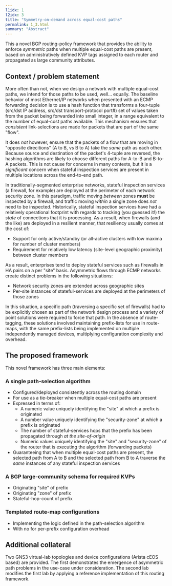 ```yaml
---
l1idx: 1
l2idx: 3
title: "Symmetry-on-demand across equal-cost paths"
permalink: 1_3.html
summary: "Abstract"
---
```


This a novel BGP routing-policy framework that provides the ability to enforce *symmetric* paths when multiple equal-cost paths are present, based on administratively defined KVP tags assigned to each router and propagated as large community attributes.

## Context / problem statement

More often than not, when we design a network with multiple equal-cost paths, we intend for those paths to be used, well... equally.  The baseline behavior of most Ethernet/IP networks when presented with an ECMP forwarding decision is to use a hash function that transforms a four-tuple (src/dst IP address, src/dst transport-protocol port#) set of values taken from the packet being forwarded into small integer, in a range equivalent to the number of equal-cost paths available.  This mechanism ensures that *consistent* link-selections are made for packets that are part of the same "flow".

It does *not* however, ensure that the packets of a flow that are moving in "opposite direcitions" (A to B, vs B to A) take the *same* path as each other.  Because source and destination of the packet's 4-tuple are reversed, the hashing algorithms are likely to choose different paths for A-to-B and B-to-A packets.  This is not cause for concerns in many contexts, but it is a *significant* concern when stateful inspection services are present in multiple locations across the end-to-end path.  

In traditionally-segmented enterprise networks, stateful inspection services (a firewall, for example) are deployed at the perimeter of each network security zone.  In this paradigm, traffic moving *between* zones **must** be inspected by a firewall, and traffic moving *within* a single zone does *not* need to be inspected.  Historically, stateful inspection services have had a relatively operational footprint with regards to tracking (you guessed it!) the *state* of connections that it is processing.  As a result, when firewalls (and the like) are deployed in a resilient manner, that resiliency usually comes at the cost of:
  - Support for only active/standby (or all-active clusters with low maxima for number of cluster members)
  - Requirement for relatively low latency (site-level geographic proximity) between cluster members

As a result, enterprises tend to deploy stateful services such as firewalls in HA pairs on a per "site" basis.  Asymmetric flows through ECMP networks create distinct problems in the following situations:
- Network security zones are extended across geographic sites
- Per-site instances of stateful-services are deployed at the perimeters of those zones

In this situation, a specific path (traversing a specific set of firewalls) had to be explicitly chosen as part of the network design process and a variety of point solutions were required to force that path.  In the absence of route-tagging, these solutions involved maintaining prefix-lists for use in route-maps, with the same prefix-lists being implemented on multiple independently managed devices, multiplying configuration complexity and overhead.

## The proposed framework

This novel framework has three main elements:

### A single path-selection algorithm
  - Configured/deployed consistently across the routing domain
  - For use as a tie-breaker when multiple equal-cost paths are present
  - Expressed in terms of:
    - A numeric value uniquely identifying the "site" at which a prefix is originated
    - A number value uniquely identifying the "security-zone" at which a prefix is originated
    - The number of stateful-services hops that the prefix has been propagated through *at the site-of-origin*
    - Numeric values uniquely identifying the "site" and "security-zone" of the router that is executing the algorithm (forwarding packets)
  - Guaranteeing that when multiple equal-cost paths are present, the selected path from A to B and the selected path from B to A traverse the *same* instances of any stateful inspection services

### A BGP large-community schema for required KVPs
  - Originating "site" of prefix
  - Originating "zone" of prefix
  - Stateful-hop-count of prefix

### Templated route-map configurations
  - Implementing the logic defined in the path-selection algorithm
  - With no for per-prefix configuration overhead

## Additional collateral

Two GNS3 virtual-lab topologies and device configurations (Arista cEOS based) are provided.  The first demonstrates the emergence of asymmetric path problems in the use-case under consideration.  The second lab modifies the first lab by applying a reference implementation of this routing framework.